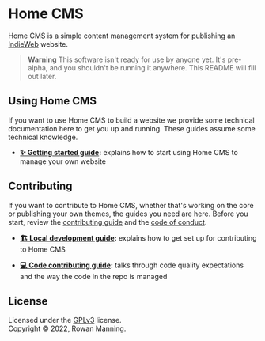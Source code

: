 
# Home CMS

Home CMS is a simple content management system for publishing an [IndieWeb](https://indieweb.org/) website.

> **Warning**
> This software isn't ready for use by anyone yet. It's pre-alpha, and you shouldn't be running it anywhere. This README will fill out later.


## Using Home CMS

If you want to use Home CMS to build a website we provide some technical documentation here to get you up and running. These guides assume some technical knowledge.

  * **[✨ Getting started guide](docs/usage/getting-started.md):** explains how to start using Home CMS to manage your own website


## Contributing

If you want to contribute to Home CMS, whether that's working on the core or publishing your own themes, the guides you need are here. Before you start, review the [contributing guide](docs/contributing.md) and the [code of conduct](docs/code_of_conduct.md).

  * **[🏗 Local development guide](docs/contributing/local-development.md):** explains how to get set up for contributing to Home CMS

  * **[💻 Code contributing guide](docs/contributing/code.md):** talks through code quality expectations and the way the code in the repo is managed


## License

Licensed under the [GPLv3](LICENSE) license.<br/>
Copyright &copy; 2022, Rowan Manning.
